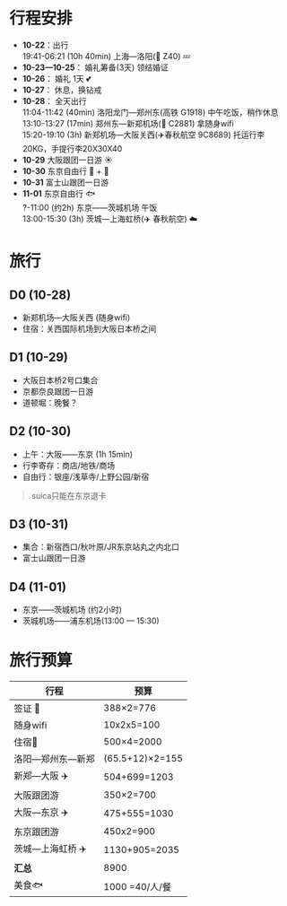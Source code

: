 # 行程安排

- **10-22**：出行    
  19:41-06:21 (10h 40min) 上海—洛阳(:train: Z40) :zzz:  
- **10-23—10-25**： 婚礼筹备(3天) 领结婚证
- **10-26**： 婚礼 1天  :two_hearts:
- **10-27**： 休息，换钻戒
- **10-28**： 全天出行                                                    
  11:04-11:42 (40min) 洛阳龙门—郑州东(高铁 G1918) 中午吃饭，稍作休息    
  13:10-13:27 (17min) 郑州东—新郑机场(:train2: C2881) 拿随身wifi    
  15:20-19:10 (3h) 新郑机场—大阪关西(:airplane:春秋航空 9C8689) 托运行李20KG，手提行李20X30X40    
- **10-29** 大阪跟团一日游  :sunny:
- **10-30** 东京自由行 :bus: + :taxi: 
- **10-31** 富士山跟团一日游 
- **11-01** 东京自由行 :fish:    
  ?-11:00 (约2h) 东京——茨城机场 午饭    
  13:00-15:30 (3h) 茨城—上海虹桥(:airplane: 春秋航空) :cloud:    

# 旅行

## D0 (10-28)

- 新郑机场—大阪关西 (随身wifi)
- 住宿：关西国际机场到大阪日本桥之间

## D1 (10-29)

- 大阪日本桥2号口集合
- 京都奈良跟团一日游
- 道顿堀：晚餐？

## D2 (10-30)

- 上午：大阪——东京 (1h 15min)
- 行李寄存：商店/地铁/商场
- 自由行：银座/浅草寺/上野公园/新宿

> suica只能在东京退卡

## D3 (10-31)

- 集合：新宿西口/秋叶原/JR东京站丸之内北口
- 富士山跟团一日游

## D4 (11-01)

- 东京——茨城机场 (约2小时)
- 茨城机场——浦东机场(13:00 — 15:30)


# 旅行预算

| 行程                     | 预算            |
| ------------------------ | --------------- |
| 签证 :blue_book:         | 388×2=776       |
| 随身wifi | 10x2x5=100 |
| 住宿:hotel: | 500×4=2000 |
| 洛阳—郑州东—新郑         | (65.5+12)×2=155 |
| 新郑—大阪 :airplane:     | 504+699=1203    |
| 大阪跟团游                 | 350×2=700 |
| 大阪—东京 :airplane: | 475+555=1030 |
| 东京跟团游 | 450x2=900 |
| 茨城—上海虹桥 :airplane: | 1130+905=2035 |
| **汇总**                 | 8900    |
| 美食:fish:               | 1000 =40/人/餐 |

